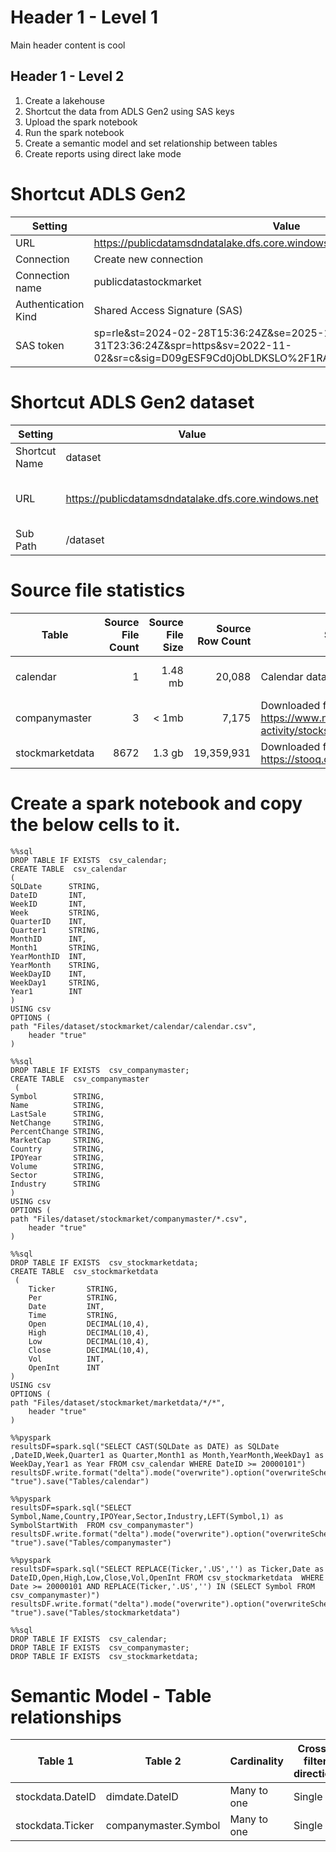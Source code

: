 # Header 1 - Level 1
Main header content is cool

## Header 1 - Level 2



1. Create a lakehouse
2. Shortcut the data from ADLS Gen2 using SAS keys
3. Upload the spark notebook
4. Run the spark notebook
5. Create a semantic model and set relationship between tables
5. Create reports using direct lake mode


# Shortcut ADLS Gen2


|Setting|Value|
|--|--|
|URL|https://publicdatamsdndatalake.dfs.core.windows.net/dataset|
|Connection|Create new connection|
|Connection name|publicdatastockmarket|
|Authentication Kind|Shared Access Signature (SAS)|
|SAS token|sp=rle&st=2024-02-28T15:36:24Z&se=2025-12-31T23:36:24Z&spr=https&sv=2022-11-02&sr=c&sig=D09gESF9Cd0jObLDKSLO%2F1RA1JJGXMlf1W865YDNm1o%3D|

# Shortcut ADLS Gen2 dataset


|Setting|Value|Remarks
|--|--|--|
|Shortcut Name|dataset|
|URL|https://publicdatamsdndatalake.dfs.core.windows.net|Readonly - No need to change|
|Sub Path|/dataset|

# Source file statistics

|Table|Source File Count|Source File Size|Source Row Count| Source|Remarks|
|--|--:|--:|--:|--|--|
|calendar|1|1.48 mb|20,088|  Calendar data in CSV format |date values from 
|companymaster|3|< 1mb|7,175|Downloaded from https://www.nasdaq.com/market-activity/stocks/screener |
|stockmarketdata|8672|1.3 gb| 19,359,931|Downloaded from https://stooq.com/db/h/ |


# Create a spark notebook and copy the below cells to it.


```
%%sql
DROP TABLE IF EXISTS  csv_calendar;
CREATE TABLE  csv_calendar
(
SQLDate      STRING,
DateID       INT,
WeekID       INT,
Week         STRING,
QuarterID    INT,
Quarter1     STRING,
MonthID      INT,
Month1       STRING,
YearMonthID  INT,
YearMonth    STRING,
WeekDayID    INT,
WeekDay1     STRING,
Year1        INT
) 
USING csv
OPTIONS (
path "Files/dataset/stockmarket/calendar/calendar.csv",
    header "true"
)
```

```
%%sql
DROP TABLE IF EXISTS  csv_companymaster;
CREATE TABLE  csv_companymaster
 (
Symbol        STRING,
Name          STRING,
LastSale      STRING,
NetChange     STRING,
PercentChange STRING,
MarketCap     STRING,
Country       STRING,
IPOYear       STRING,
Volume        STRING,
Sector        STRING,
Industry      STRING
) 
USING csv
OPTIONS (
path "Files/dataset/stockmarket/companymaster/*.csv",
    header "true"
)

```



```
%%sql
DROP TABLE IF EXISTS  csv_stockmarketdata;
CREATE TABLE  csv_stockmarketdata
 (
    Ticker	     STRING,
    Per          STRING,
    Date         INT,
    Time         STRING,
    Open         DECIMAL(10,4),
    High         DECIMAL(10,4),
    Low          DECIMAL(10,4),
    Close        DECIMAL(10,4),
    Vol          INT,
    OpenInt      INT
) 
USING csv
OPTIONS (
path "Files/dataset/stockmarket/marketdata/*/*",
    header "true"
)

```

```
%%pyspark
resultsDF=spark.sql("SELECT CAST(SQLDate as DATE) as SQLDate ,DateID,Week,Quarter1 as Quarter,Month1 as Month,YearMonth,WeekDay1 as WeekDay,Year1 as Year FROM csv_calendar WHERE DateID >= 20000101")
resultsDF.write.format("delta").mode("overwrite").option("overwriteSchema", "true").save("Tables/calendar")
```



```
%%pyspark
resultsDF=spark.sql("SELECT Symbol,Name,Country,IPOYear,Sector,Industry,LEFT(Symbol,1) as SymbolStartWith  FROM csv_companymaster")
resultsDF.write.format("delta").mode("overwrite").option("overwriteSchema", "true").save("Tables/companymaster")
```


```
%%pyspark
resultsDF=spark.sql("SELECT REPLACE(Ticker,'.US','') as Ticker,Date as DateID,Open,High,Low,Close,Vol,OpenInt FROM csv_stockmarketdata  WHERE Date >= 20000101 AND REPLACE(Ticker,'.US','') IN (SELECT Symbol FROM csv_companymaster)")
resultsDF.write.format("delta").mode("overwrite").option("overwriteSchema", "true").save("Tables/stockmarketdata")
```

```
%%sql
DROP TABLE IF EXISTS  csv_calendar;
DROP TABLE IF EXISTS  csv_companymaster;
DROP TABLE IF EXISTS  csv_stockmarketdata;
```



# Semantic Model - Table relationships

|Table 1|Table 2|Cardinality|Cross-filter direction|Make this relationship acitve|
|--|--|--|--|--|
|stockdata.DateID|dimdate.DateID|Many to one|Single|Yes|
|stockdata.Ticker|companymaster.Symbol|Many to one|Single|Yes|



